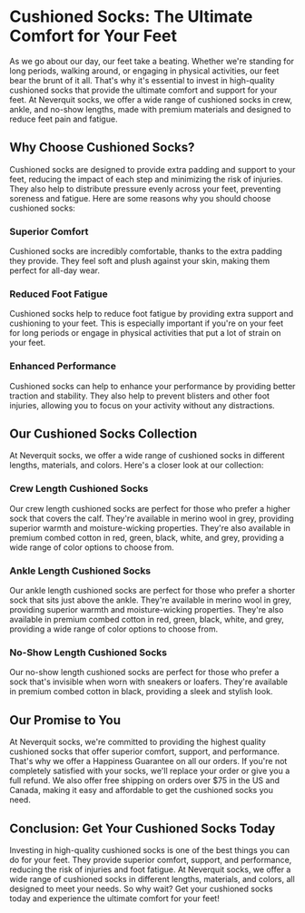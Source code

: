 # Cushioned Socks: The Ultimate Comfort for Your Feet

As we go about our day, our feet take a beating. Whether we're standing for long periods, walking around, or engaging in physical activities, our feet bear the brunt of it all. That's why it's essential to invest in high-quality cushioned socks that provide the ultimate comfort and support for your feet. At Neverquit socks, we offer a wide range of cushioned socks in crew, ankle, and no-show lengths, made with premium materials and designed to reduce feet pain and fatigue.

## Why Choose Cushioned Socks?

Cushioned socks are designed to provide extra padding and support to your feet, reducing the impact of each step and minimizing the risk of injuries. They also help to distribute pressure evenly across your feet, preventing soreness and fatigue. Here are some reasons why you should choose cushioned socks:

### Superior Comfort

Cushioned socks are incredibly comfortable, thanks to the extra padding they provide. They feel soft and plush against your skin, making them perfect for all-day wear.

### Reduced Foot Fatigue

Cushioned socks help to reduce foot fatigue by providing extra support and cushioning to your feet. This is especially important if you're on your feet for long periods or engage in physical activities that put a lot of strain on your feet.

### Enhanced Performance

Cushioned socks can help to enhance your performance by providing better traction and stability. They also help to prevent blisters and other foot injuries, allowing you to focus on your activity without any distractions.

## Our Cushioned Socks Collection

At Neverquit socks, we offer a wide range of cushioned socks in different lengths, materials, and colors. Here's a closer look at our collection:

### Crew Length Cushioned Socks

Our crew length cushioned socks are perfect for those who prefer a higher sock that covers the calf. They're available in merino wool in grey, providing superior warmth and moisture-wicking properties. They're also available in premium combed cotton in red, green, black, white, and grey, providing a wide range of color options to choose from.

### Ankle Length Cushioned Socks

Our ankle length cushioned socks are perfect for those who prefer a shorter sock that sits just above the ankle. They're available in merino wool in grey, providing superior warmth and moisture-wicking properties. They're also available in premium combed cotton in red, green, black, white, and grey, providing a wide range of color options to choose from.

### No-Show Length Cushioned Socks

Our no-show length cushioned socks are perfect for those who prefer a sock that's invisible when worn with sneakers or loafers. They're available in premium combed cotton in black, providing a sleek and stylish look.

## Our Promise to You

At Neverquit socks, we're committed to providing the highest quality cushioned socks that offer superior comfort, support, and performance. That's why we offer a Happiness Guarantee on all our orders. If you're not completely satisfied with your socks, we'll replace your order or give you a full refund. We also offer free shipping on orders over $75 in the US and Canada, making it easy and affordable to get the cushioned socks you need.

## Conclusion: Get Your Cushioned Socks Today

Investing in high-quality cushioned socks is one of the best things you can do for your feet. They provide superior comfort, support, and performance, reducing the risk of injuries and foot fatigue. At Neverquit socks, we offer a wide range of cushioned socks in different lengths, materials, and colors, all designed to meet your needs. So why wait? Get your cushioned socks today and experience the ultimate comfort for your feet!
